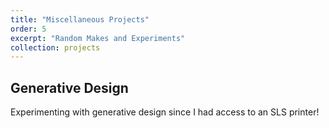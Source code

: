 ```yaml
---
title: "Miscellaneous Projects"
order: 5
excerpt: "Random Makes and Experiments"
collection: projects
---
```


## Generative Design 
Experimenting with generative design since I had access to an SLS printer!
